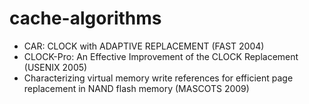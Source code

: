 # cache-algorithms

- CAR: CLOCK with ADAPTIVE REPLACEMENT (FAST 2004)
- CLOCK-Pro: An Effective Improvement of the CLOCK Replacement (USENIX 2005)
- Characterizing virtual memory write references for efficient page replacement in NAND flash memory (MASCOTS 2009)
